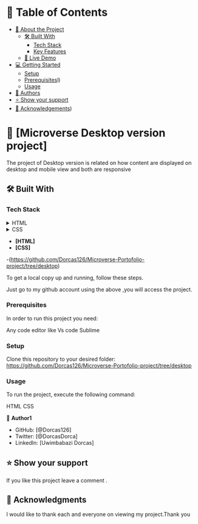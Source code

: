 
<!-- TABLE OF CONTENTS -->

# 📗 Table of Contents

- [📖 About the Project](#about-project)
  - [🛠 Built With](#built-with)
    - [Tech Stack](#tech-stack)
    - [Key Features](#key-features)
  - [🚀 Live Demo](#live-demo)
- [💻 Getting Started](#getting-started)
  - [Setup](#setup)
  - [Prerequisites](#prerequisites)l)
  - [Usage](#usage)
- [👥 Authors](#authors)
- [⭐️ Show your support](#support)
- [🙏 Acknowledgements](#acknowledgements))

<!-- PROJECT DESCRIPTION -->

# 📖 [Microverse Desktop version project] 

The project of Desktop version is related on how content
are displayed on desktop and mobile view and both are responsive

## 🛠 Built With <a name="built-with"></a>

### Tech Stack <a name="tech-stack"></a>

<details>
  <summary>HTML</summary>
  <ul>
    <li><a href="https://reactjs.org/">React.js</a></li>
  </ul>
</details>

<details>
  <summary>CSS</summary>
  <ul>
    <li><a href="https://expressjs.com/">Express.js</a></li>
  </ul>
</details>

<!-- Features -->

- **[HTML]**
- **[CSS]**

<!-- LIVE DEMO -->

-(https://github.com/Dorcas126/Microverse-Portofolio-project/tree/desktop)

<!-- GETTING STARTED -->

To get a local copy up and running, follow these steps.

Just go to my github account using the above ,you will access the project.

### Prerequisites

In order to run this project you need:

Any code editor like 
Vs code
Sublime

### Setup

Clone this repository to your desired folder:
https://github.com/Dorcas126/Microverse-Portofolio-project/tree/desktop

### Usage

To run the project, execute the following command:

HTML
CSS

<!-- AUTHORS -->

👤 **Author1**

- GitHub: [@Dorcas126]
- Twitter: [@DorcasDorca]
- LinkedIn: [Uwimbabazi Dorcas]

<!-- SUPPORT -->

## ⭐️ Show your support <a name="support"></a>

If you like this project leave a comment .

<!-- ACKNOWLEDGEMENTS -->

## 🙏 Acknowledgments <a name="acknowledgements"></a>

I would like to thank each and everyone on viewing my project.Thank you 
